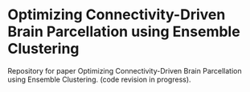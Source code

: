 # Optimizing Connectivity-Driven Brain Parcellation using Ensemble Clustering
Repository for paper Optimizing Connectivity-Driven Brain Parcellation using Ensemble Clustering.
(code revision in progress).

